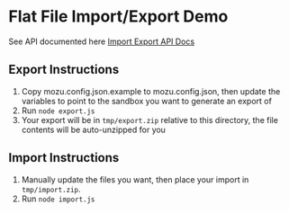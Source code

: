 # Flat File Import/Export Demo

See API documented here [Import Export API Docs](https://apidocs.kibocommerce.com/?spec=importexport#overview)

## Export Instructions

1. Copy mozu.config.json.example to mozu.config.json, then update the variables to point to the sandbox you want to generate an export of
2. Run `node export.js`
3. Your export will be in `tmp/export.zip` relative to this directory, the file contents will be auto-unzipped for you

## Import Instructions

1. Manually update the files you want, then place your import in `tmp/import.zip`.
2. Run `node import.js`